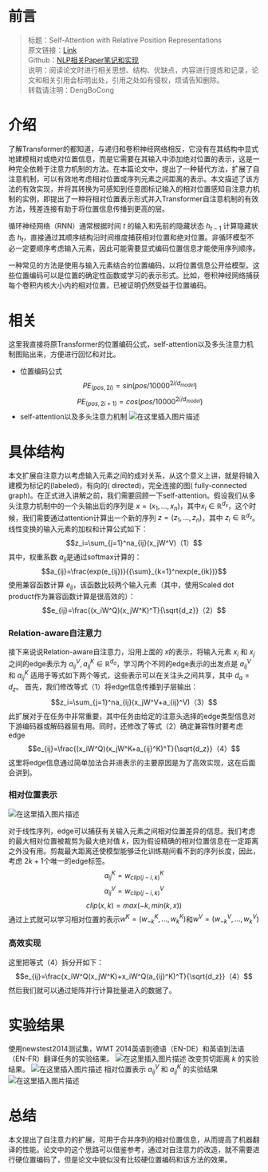 # 前言

> 标题：Self-Attention with Relative Position Representations\
> 原文链接：[Link](https://arxiv.org/pdf/1803.02155.pdf)\
> Github：[NLP相关Paper笔记和实现](https://github.com/DengBoCong/nlp-paper)\
> 说明：阅读论文时进行相关思想、结构、优缺点，内容进行提炼和记录，论文和相关引用会标明出处，引用之处如有侵权，烦请告知删除。\
> 转载请注明：DengBoCong

# 介绍
了解Transformer的都知道，与递归和卷积神经网络相反，它没有在其结构中显式地建模相对或绝对位置信息，而是它需要在其输入中添加绝对位置的表示，这是一种完全依赖于注意力机制的方法。在本篇论文中，提出了一种替代方法，扩展了自注意机制，可以有效地考虑相对位置或序列元素之间距离的表示。本文描述了该方法的有效实现，并将其转换为可感知到任意图标记输入的相对位置感知自注意力机制的实例，即提出了一种将相对位置表示形式并入Transformer自注意机制的有效方法，残差连接有助于将位置信息传播到更高的层。

循环神经网络（RNN）通常根据时间 $t$ 的输入和先前的隐藏状态 $h_{t-1}$ 计算隐藏状态 $h_t$，直接通过其顺序结构沿时间维度捕获相对位置和绝对位置。非循环模型不必一定要顺序考虑输入元素，因此可能需要显式编码位置信息才能使用序列顺序。

一种常见的方法是使用与输入元素结合的位置编码，以将位置信息公开给模型。这些位置编码可以是位置的确定性函数或学习的表示形式。比如，卷积神经网络捕获每个卷积内核大小内的相对位置，已被证明仍然受益于位置编码。

# 相关
这里我直接将原Transformer的位置编码公式，self-attention以及多头注意力机制图贴出来，方便进行回忆和对比。
+ 位置编码公式
$$PE_{(pos,2i)}=sin(pos/10000^{2i/d_{model}})$$  $$PE_{(pos,2i+1)}=cos(pos/10000^{2i/d_{model}})$$
+ self-attention以及多头注意力机制
![在这里插入图片描述](https://img-blog.csdnimg.cn/202010251715376.png?x-oss-process=image/watermark,type_ZmFuZ3poZW5naGVpdGk,shadow_10,text_aHR0cHM6Ly9ibG9nLmNzZG4ubmV0L0RCQ18xMjE=,size_16,color_FFFFFF,t_70#pic_center)
# 具体结构
本文扩展自注意力以考虑输入元素之间的成对关系，从这个意义上讲，就是将输入建模为标记的(labeled)，有向的( directed)，完全连接的图( fully-connected graph)。在正式进入讲解之前，我们需要回顾一下self-attention。假设我们从多头注意力机制中的一个头输出后的序列是 $x=(x_1, ...,x_n)$，其中$x_i\in\mathbb{R}^{d_x}$，这个时候，我们需要通过attention计算出一个新的序列 $z=(z_1,...,z_n)$，其中 $z_i\in\mathbb{R}^{d_z}$。线性变换的输入元素的加权和计算公式如下：
$$z_i=\sum_{j=1}^na_{ij}(x_jW^V)（1）$$
其中，权重系数 $a_{ij}$是通过softmax计算的：
$$a_{ij}=\frac{exp(e_{ij})}{{\sum}_{k=1}^nexp(e_{ik})}$$
使用兼容函数计算 $e_{ij}$，该函数比较两个输入元素（其中，使用Scaled dot product作为兼容函数计算是很高效的）：
$$e_{ij}=\frac{(x_iW^Q)(x_jW^K)^T}{\sqrt{d_z}}（2）$$

###  Relation-aware自注意力
接下来说说Relation-aware自注意力，沿用上面的 $x$的表示，将输入元素 $x_i$ 和 $x_j$ 之间的edge表示为 $a_{ij}^V,a_{ij}^K\in\mathbb{R}^{d_a}$，学习两个不同的edge表示的出发点是 $a_{ij}^V$ 和 $a_{ij}^K$ 适用于等式如下两个等式，这些表示可以在关注头之间共享，其中 $d_a=d_z$。
首先，我们修改等式（1）将edge信息传播到子层输出：
$$z_i=\sum_{j=1}^na_{ij}(x_jW^V+a_{ij}^V)（3）$$
此扩展对于在任务中非常重要，其中任务由给定的注意头选择的edge类型信息对下游编码器或解码器层有用。同时，还修改了等式（2）确定兼容性时要考虑edge
$$e_{ij}=\frac{(x_iW^Q)(x_jW^K+a_{ij}^K)^T}{\sqrt{d_z}}（4）$$
这里将edge信息通过简单加法合并进表示的主要原因是为了高效实现，这在后面会讲到。

### 相对位置表示
![在这里插入图片描述](https://img-blog.csdnimg.cn/20201025235302530.png?x-oss-process=image/watermark,type_ZmFuZ3poZW5naGVpdGk,shadow_10,text_aHR0cHM6Ly9ibG9nLmNzZG4ubmV0L0RCQ18xMjE=,size_16,color_FFFFFF,t_70#pic_center)

对于线性序列，edge可以捕获有关输入元素之间相对位置差异的信息。我们考虑的最大相对位置被裁剪为最大绝对值 $k$，因为假设精确的相对位置信息在一定距离之外没有用。剪裁最大距离还使模型能够泛化训练期间看不到的序列长度，因此，考虑 $2k + 1$个唯一的edge标签。
$$a_{ij}^K=w_{clip(j-i,k)}^K$$  $$a_{ij}^V=w_{clip(j-i,k)}^V$$  $$clip(x,k)=max(-k,min(k,x))$$
通过上式就可以学习相对位置的表示$w^K=(w_{-k}^K,...,w_k^K)$和$w^V=(w_{-k}^V,...,w_k^V)$
### 高效实现
这里把等式（4）拆分开如下：
$$e_{ij}=\frac{x_iW^Q(x_jW^K)+x_iW^Q(a_{ij}^K)^T}{\sqrt{d_z}}（4）$$
然后我们就可以通过矩阵并行计算批量进入的数据了。
# 实验结果
使用newstest2014测试集，WMT 2014英语到德语（EN-DE）和英语到法语（EN-FR）翻译任务的实验结果。
![在这里插入图片描述](https://img-blog.csdnimg.cn/20201025235412728.png?x-oss-process=image/watermark,type_ZmFuZ3poZW5naGVpdGk,shadow_10,text_aHR0cHM6Ly9ibG9nLmNzZG4ubmV0L0RCQ18xMjE=,size_16,color_FFFFFF,t_70#pic_center)
改变剪切距离 $k$ 的实验结果。
![在这里插入图片描述](https://img-blog.csdnimg.cn/20201025235458897.png?x-oss-process=image/watermark,type_ZmFuZ3poZW5naGVpdGk,shadow_10,text_aHR0cHM6Ly9ibG9nLmNzZG4ubmV0L0RCQ18xMjE=,size_16,color_FFFFFF,t_70#pic_center)
相对位置表示 $a_{ij}^V$ 和 $a_{ij}^K$ 的实验结果
![在这里插入图片描述](https://img-blog.csdnimg.cn/20201025235630450.png?x-oss-process=image/watermark,type_ZmFuZ3poZW5naGVpdGk,shadow_10,text_aHR0cHM6Ly9ibG9nLmNzZG4ubmV0L0RCQ18xMjE=,size_16,color_FFFFFF,t_70#pic_center)
# 总结
本文提出了自注意力的扩展，可用于合并序列的相对位置信息，从而提高了机器翻译的性能。论文中的这个思路可以借鉴参考，通过对自注意力的改造，就不需要进行硬位置编码了，但是论文中貌似没有比较硬位置编码和该方法的效果。